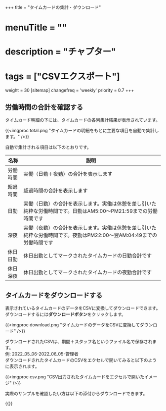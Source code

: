 +++
title = "タイムカードの集計・ダウンロード"
# menuTitle = ""
# description = "チャプター"
# tags = ["CSVエクスポート"]
weight = 30
[sitemap]
  changefreq = 'weekly'
  priority = 0.7
+++


## 労働時間の合計を確認する

タイムカード明細の下には、タイムカードの各列集計結果が表示されています。

{{<imgproc total.png "タイムカードの明細をもとに主要な項目を自動で集計します。" />}}

自動で集計される項目は以下のとおりです。

|名称|説明|
|---|---|
|労働時間|実働（日勤＋夜勤）の合計を表示します|
|超過時間|超過時間の合計を表示します|
|日勤|実働（日勤）の合計を表示します。実働は休憩を差し引いた純粋な労働時間です。日勤はAM5:00〜PM21:59までの労働時間です|
|深夜|実働（夜勤）の合計を表示します。実働は休憩を差し引いた純粋な労働時間です。夜勤はPM22:00〜翌AM:04:49までの労働時間です|
|休日日勤|休日出勤としてマークされたタイムカードの日勤合計です|
|休日深夜|休日出勤としてマークされたタイムカードの夜勤合計です|

## タイムカードをダウンロードする

表示されているタイムカードのデータをCSVに変換してダウンロードできます。
ダウンロードするには**ダウンロードボタン**をクリックします。

{{<imgproc download.png "タイムカードのデータをCSVに変換してダウンロード" />}}

ダウンロードされたCSVは、期間＋スタッフ名というファイル名で保存されます。  
例: 2022_05_06-2022_06_05-管理者  
ダウンロードされたタイムカードのCSVをエクセルで開いてみると以下のように表示されます。

{{<imgproc csv.png "CSV出力されたタイムカードをエクセルで開いたイメージ" />}}

実際のサンプルを確認したい方は以下の添付からダウンロードできます。

{{<attachments style="orange" />}}
